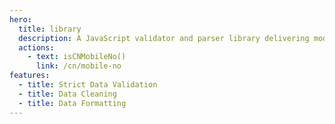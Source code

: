 ```yaml
---
hero:
  title: library
  description: A JavaScript validator and parser library delivering modularity.
  actions:
    - text: isCNMobileNo()
      link: /cn/mobile-no
features:
  - title: Strict Data Validation
  - title: Data Cleaning
  - title: Data Formatting
---
```

